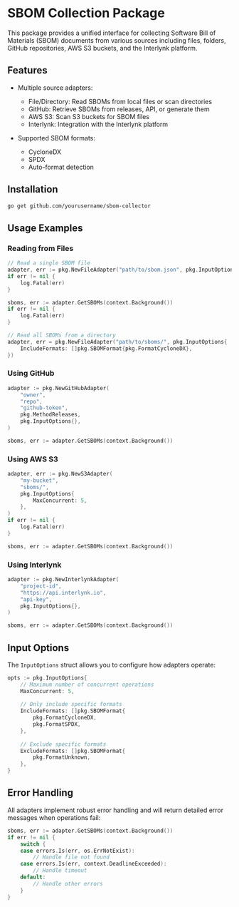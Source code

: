 # SBOM Collection Package

This package provides a unified interface for collecting Software Bill of Materials (SBOM) documents from various sources including files, folders, GitHub repositories, AWS S3 buckets, and the Interlynk platform.

## Features

- Multiple source adapters:
  - File/Directory: Read SBOMs from local files or scan directories
  - GitHub: Retrieve SBOMs from releases, API, or generate them
  - AWS S3: Scan S3 buckets for SBOM files
  - Interlynk: Integration with the Interlynk platform

- Supported SBOM formats:
  - CycloneDX
  - SPDX
  - Auto-format detection

## Installation

```bash
go get github.com/yourusername/sbom-collector
```

## Usage Examples

### Reading from Files

```go
// Read a single SBOM file
adapter, err := pkg.NewFileAdapter("path/to/sbom.json", pkg.InputOptions{})
if err != nil {
    log.Fatal(err)
}

sboms, err := adapter.GetSBOMs(context.Background())
if err != nil {
    log.Fatal(err)
}

// Read all SBOMs from a directory
adapter, err = pkg.NewFileAdapter("path/to/sboms/", pkg.InputOptions{
    IncludeFormats: []pkg.SBOMFormat{pkg.FormatCycloneDX},
})
```

### Using GitHub

```go
adapter := pkg.NewGitHubAdapter(
    "owner",
    "repo",
    "github-token",
    pkg.MethodReleases,
    pkg.InputOptions{},
)

sboms, err := adapter.GetSBOMs(context.Background())
```

### Using AWS S3

```go
adapter, err := pkg.NewS3Adapter(
    "my-bucket",
    "sboms/",
    pkg.InputOptions{
        MaxConcurrent: 5,
    },
)
if err != nil {
    log.Fatal(err)
}

sboms, err := adapter.GetSBOMs(context.Background())
```

### Using Interlynk

```go
adapter := pkg.NewInterlynkAdapter(
    "project-id",
    "https://api.interlynk.io",
    "api-key",
    pkg.InputOptions{},
)

sboms, err := adapter.GetSBOMs(context.Background())
```

## Input Options

The `InputOptions` struct allows you to configure how adapters operate:

```go
opts := pkg.InputOptions{
    // Maximum number of concurrent operations
    MaxConcurrent: 5,
    
    // Only include specific formats
    IncludeFormats: []pkg.SBOMFormat{
        pkg.FormatCycloneDX,
        pkg.FormatSPDX,
    },
    
    // Exclude specific formats
    ExcludeFormats: []pkg.SBOMFormat{
        pkg.FormatUnknown,
    },
}
```

## Error Handling

All adapters implement robust error handling and will return detailed error messages when operations fail:

```go
sboms, err := adapter.GetSBOMs(context.Background())
if err != nil {
    switch {
    case errors.Is(err, os.ErrNotExist):
        // Handle file not found
    case errors.Is(err, context.DeadlineExceeded):
        // Handle timeout
    default:
        // Handle other errors
    }
}
```
